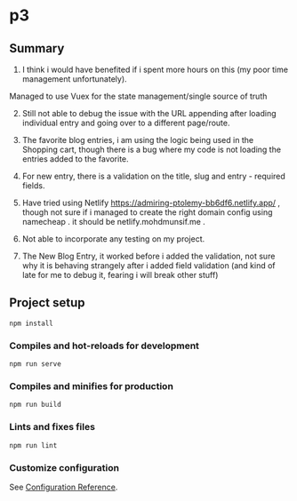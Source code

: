 # p3

## Summary 

1. I think i would have benefited if i spent more hours on this (my poor time management unfortunately). 

Managed to use Vuex for the state management/single source of truth

2. Still not able to debug the issue with the URL appending after loading individual entry and going over to a different page/route. 

3. The favorite blog entries, i am using the logic being used in the Shopping cart, though there is a bug where my code is not loading the entries added to the favorite.

4. For new entry, there is a validation on the title, slug and entry - required fields.

5. Have tried using Netlify https://admiring-ptolemy-bb6df6.netlify.app/ , though not sure if i managed to create the right domain config using namecheap . it should be netlify.mohdmunsif.me .

6. Not able to incorporate any testing on my project.

7. The New Blog Entry, it worked before i added the validation, not sure why it is behaving strangely after i added field validation (and kind of late for me to debug it, fearing i will break other stuff)

## Project setup
```
npm install
```

### Compiles and hot-reloads for development
```
npm run serve
```

### Compiles and minifies for production
```
npm run build
```

### Lints and fixes files
```
npm run lint
```

### Customize configuration
See [Configuration Reference](https://cli.vuejs.org/config/).
